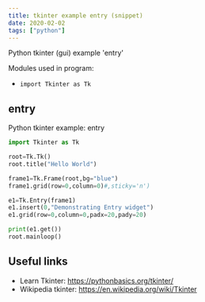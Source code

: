 ```yaml
---
title: tkinter example entry (snippet)
date: 2020-02-02
tags: ["python"]
---
```

Python tkinter (gui) example 'entry'


Modules used in program: 
* `import Tkinter as Tk`

## entry

Python tkinter example: entry

```python
import Tkinter as Tk

root=Tk.Tk()
root.title("Hello World")

frame1=Tk.Frame(root,bg="blue")
frame1.grid(row=0,column=0)#,sticky='n')

e1=Tk.Entry(frame1)
e1.insert(0,"Demonstrating Entry widget")
e1.grid(row=0,column=0,padx=20,pady=20)

print(e1.get())
root.mainloop()


```

## Useful links

- Learn Tkinter: https://pythonbasics.org/tkinter/
- Wikipedia tkinter: https://en.wikipedia.org/wiki/Tkinter
